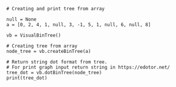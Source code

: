 	# Creating and print tree from array
	
	null = None
    a = [0, 2, 4, 1, null, 3, -1, 5, 1, null, 6, null, 8]

    vb = VisualBinTree()

    # Creating tree from array
    node_tree = vb.createBinTree(a)

    # Return string dot format from tree. 
    # For print graph input return string in https://edotor.net/
    tree_dot = vb.dotBinTree(node_tree)
    print(tree_dot)